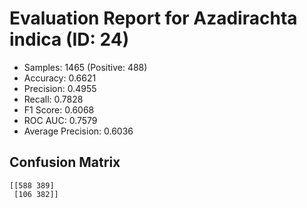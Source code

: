 # Evaluation Report for Azadirachta indica (ID: 24)
- Samples: 1465 (Positive: 488)
- Accuracy: 0.6621
- Precision: 0.4955
- Recall: 0.7828
- F1 Score: 0.6068
- ROC AUC: 0.7579
- Average Precision: 0.6036

## Confusion Matrix
```
[[588 389]
 [106 382]]
```